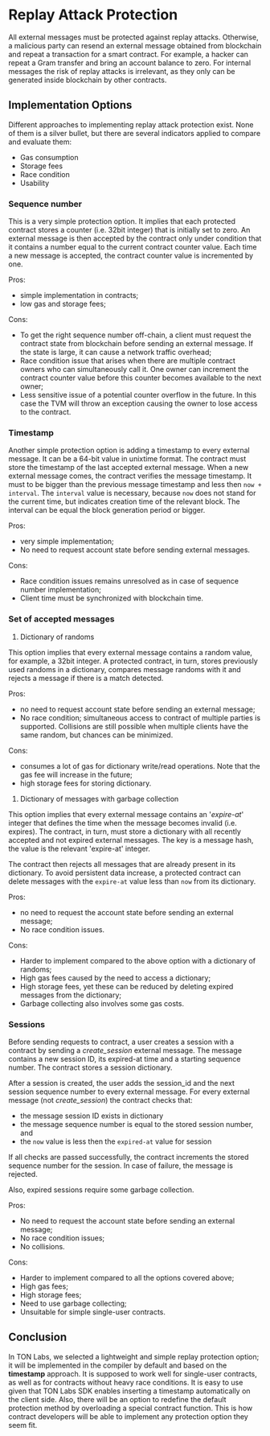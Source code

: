 # Replay Attack Protection

All external messages must be protected against replay attacks. Otherwise, a malicious party can resend an external message obtained from blockchain and repeat a transaction for a smart contract. For example, a hacker can repeat a Gram transfer and bring an account balance to zero. For internal messages the risk of replay attacks is irrelevant, as they only can be generated inside blockchain by other contracts.

## Implementation Options

Different approaches to implementing replay attack protection exist. None of them is a silver bullet, but there are several indicators applied to compare and evaluate them:

- Gas consumption
- Storage fees
- Race condition
- Usability

### Sequence number

This is a very simple protection option. It implies that each protected contract stores a counter (i.e. 32bit integer) that is initially set to zero. An external message is then accepted by the contract only under condition that it contains a number equal to the current contract counter value. Each time a new message is accepted, the contract counter value is incremented by one.

Pros:

- simple implementation in contracts;
- low gas and storage fees;

Cons:

- To get the right sequence number off-chain, a client must request the contract state from blockchain before sending an external message. If the state is large, it can cause a network traffic overhead;
- Race condition issue that arises when there are multiple contract owners who can simultaneously call it. One owner can increment the contract counter value before this counter becomes available to the next owner;
- Less sensitive issue of a potential counter overflow in the future. In this case the TVM will throw an exception causing the owner to lose access to the contract.

### Timestamp

Another simple protection option is adding a timestamp to every external message. It can be a 64-bit value in unixtime format. The contract must store the timestamp of the last accepted external message. When a new external message comes, the contract verifies the message timestamp. It must to be bigger than the previous message timestamp and less then `now + interval`. The `interval` value is necessary, because `now` does not stand for the current time, but indicates creation time of the relevant block. The interval can be equal the block generation period or bigger.

Pros:

- very simple implementation;
- No need to request account state before sending external messages.

Cons:

- Race condition issues remains unresolved as in case of sequence number implementation;
- Client time must be synchronized with blockchain time.

### Set of accepted messages

1. Dictionary of randoms

This option implies that every external message contains a random value, for example, a 32bit integer. A protected contract, in turn, stores previously used randoms in a dictionary, compares message randoms with it and rejects a message if there is a match detected.

Pros:

- no need to request account state before sending an external message;
- No race condition; simultaneous access to contract of multiple parties is supported. Collisions are still possible when multiple clients have the same random, but chances can be minimized.

Cons:

- consumes a lot of gas for dictionary write/read operations. Note that the gas fee will increase in the future;
- high storage fees for storing dictionary.

1. Dictionary of messages with garbage collection

This option implies that every external message contains an '*expire-at*' integer that defines the time when the message becomes invalid (i.e. expires). The contract, in turn, must store a dictionary with all recently accepted and not expired external messages. The key is a message hash, the value is the relevant 'expire-at' integer.

The contract then rejects all messages that are already present in its dictionary. To avoid persistent data increase, a protected contract can delete messages with the `expire-at` value less than `now` from its dictionary.

Pros:

- no need to request the account state before sending an external message;
- No race condition issues.

Cons:

- Harder to implement compared to the above option with a dictionary of randoms;
- High gas fees caused by the need to access a dictionary;
- High storage fees, yet these can be reduced by deleting expired messages from the dictionary;
- Garbage collecting also involves some gas costs.

### Sessions

Before sending requests to contract, a user creates a session with a contract by sending a *create_session* external message. The message contains a new session ID, its expired-at time and a starting sequence number. The contract stores a session dictionary.

After a session is created, the user adds the session_id and the next session sequence number to every external message. For every external message (not *create_session*) the contract checks that:

- the message session ID exists in dictionary
- the message sequence number is equal to the stored session number, and
- the `now` value is less then the `expired-at` value for session

If all checks are passed successfully, the contract increments the stored sequence number for the session. In case of failure, the message is rejected.

Also, expired sessions require some garbage collection.

Pros:

- No need to request the account state before sending an external message;
- No race condition issues;
- No collisions.

Cons:

- Harder to implement compared to all the options covered above;
- High gas fees;
- High storage fees;
- Need to use garbage collecting;
- Unsuitable for simple single-user contracts.

## Conclusion

In TON Labs, we selected a lightweight and simple replay protection option; it will be implemented in the compiler by default and based on the **timestamp** approach. It is supposed to work well for single-user contracts, as well as for contracts without heavy race conditions. It is easy to use given that TON Labs SDK enables inserting a timestamp automatically on the client side. Also, there will be an option to redefine the default protection method by overloading a special contract function. This is how contract developers will be able to implement any protection option they seem fit.

